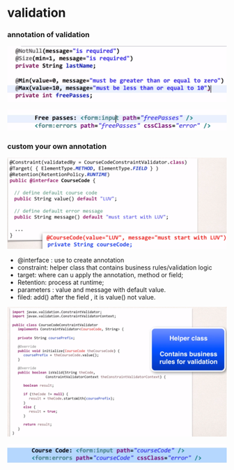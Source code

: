 # validation

### annotation of validation 

![](../.gitbook/assets/image%20%28163%29.png)

![](../.gitbook/assets/image%20%28136%29.png)

### custom your own annotation

![](../.gitbook/assets/image%20%28152%29.png)



* @interface : use to create annotation 
* constraint: helper class that contains business rules/validation logic
* target: where can u apply the annotation, method or field;
* Retention: process at runtime;
* parameters : value and message with default value.
* filed: add\(\) after the field , it is value\(\) not value.

![](../.gitbook/assets/image%20%28132%29.png)

![](../.gitbook/assets/image%20%28135%29.png)

